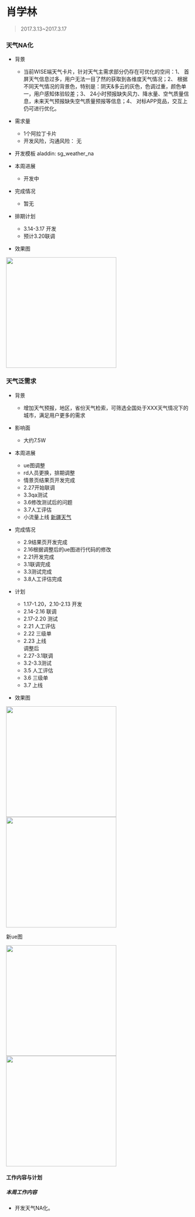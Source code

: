 # 肖学林
> 2017.3.13~2017.3.17

### 天气NA化 
- 背景
  - 当前WISE端天气卡片，针对天气主需求部分仍存在可优化的空间：1、 首屏天气信息过多，用户无法一目了然的获取到各维度天气情况；2、 根据不同天气情况的背景色，特别是：阴天&多云的灰色，色调过重，颜色单一，用户感知体验较差；3、 24小时预报缺失风力、降水量、空气质量信息，未来天气预报缺失空气质量预报等信息；4、 对标APP竞品，交互上仍可进行优化。
- 需求量
  - 1个阿拉丁卡片
  - 开发风险，沟通风险：
    无
- 开发模板 aladdin: sg_weather_na
- 本周进展
  - 开发中

- 完成情况 
  - 暂无
- 排期计划
  - 3.14-3.17 开发
  - 预计3.20联调
- 效果图

<img src="img/xiaoxuelin/08.png" width="300">



### 天气泛需求

- 背景
  - 增加天气预报，地区，省份天气检索，可筛选全国处于XXX天气情况下的城市，满足用户更多的需求
- 影响面
  - 大约7.5W

- 本周进展
  - ue图调整
  - rd人员更换，排期调整
  - 情景页结果页开发完成
  - 2.27开始联调
  - 3.3qa测试
  - 3.6修改测试后的问题
  - 3.7人工评估
  - 小流量上线 [新疆天气](https://m.baidu.com/s?word=%E6%96%B0%E7%96%86%E5%A4%A9%E6%B0%94&sid=101473)

- 完成情况
  - 2.9结果页开发完成
  - 2.16根据调整后的ue图进行代码的修改
  - 2.21开发完成
  - 3.1联调完成
  - 3.3测试完成
  - 3.8人工评估完成
  
- 计划  
  - 1.17-1.20，2.10-2.13 开发
  - 2.14-2.16 联调
  - 2.17-2.20 测试
  - 2.21 人工评估
  - 2.22 三级单
  - 2.23 上线  
     调整后
  - 2.27-3.1联调
  - 3.2-3.3测试
  - 3.5 人工评估
  - 3.6 三级单
  - 3.7 上线 
- 效果图

<img src="img/xiaoxuelin/02.png" width="300">

<img src="img/xiaoxuelin/03.png" width="300">

新ue图

<img src="img/xiaoxuelin/04.jpg" width="300">

<img src="img/xiaoxuelin/05.jpg" width="300">

#### 工作内容与计划
##### 本周工作内容
  - 开发天气NA化。
  





